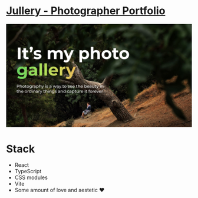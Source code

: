 # [Jullery - Photographer Portfolio](https://jullery.vercel.app/)

![imgage](./public/ogimage.jpg)

# Stack

- React
- TypeScript
- CSS modules
- Vite
- Some amount of love and aestetic ❤️
